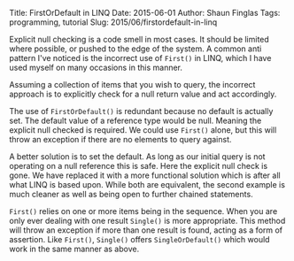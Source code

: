 Title: FirstOrDefault in LINQ
Date: 2015-06-01
Author: Shaun Finglas
Tags: programming, tutorial
Slug: 2015/06/firstordefault-in-linq

Explicit null checking is a code smell in most cases. It should be
limited where possible, or pushed to the edge of the system. A common
anti pattern I've noticed is the incorrect use of `First()` in LINQ,
which I have used myself on many occasions in this manner.

Assuming a collection of items that you wish to query, the incorrect
approach is to explicitly check for a null return value and act
accordingly.

<script src="https://gist.github.com/Finglas/0ab1ace9e1d582047485.js"></script>
The use of `FirstOrDefault()` is redundant because no default is
actually set. The default value of a reference type would be null.
Meaning the explicit null checked is required. We could use `First()`
alone, but this will throw an exception if there are no elements to
query against.

A better solution is to set the default. As long as our initial query is
not operating on a null reference this is safe. Here the explicit null
check is gone. We have replaced it with a more functional solution which
is after all what LINQ is based upon. While both are equivalent, the
second example is much cleaner as well as being open to further chained
statements.

<script src="https://gist.github.com/Finglas/f8622201f6cd44af138d.js"></script>
`First()` relies on one or more items being in the sequence. When you
are only ever dealing with one result `Single()` is more appropriate.
This method will throw an exception if more than one result is found,
acting as a form of assertion. Like `First()`, `Single()` offers
`SingleOrDefault()` which would work in the same manner as above.